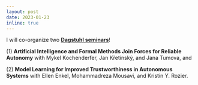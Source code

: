 ```yaml
---
layout: post
date: 2023-01-23
inline: true
---
```


I will co-organize two <a href='https://www.dagstuhl.de/en/' target='_blank'><b>Dagstuhl seminars</b></a>!

(1) <b>Artificial Intelligence and Formal Methods Join Forces for Reliable Autonomy</b> with Mykel Kochenderfer, Jan Křetínský, and Jana Tumova, and 

(2) <b>Model Learning for Improved Trustworthiness in Autonomous Systems</b> with Ellen Enkel, Mohammadreza Mousavi, and Kristin Y. Rozier.

